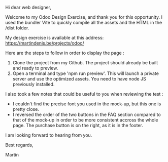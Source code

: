 Hi dear web designer,

Welcome to my Odoo Design Exercise, and thank you for this opportunity.
I used the bundler Vite to quickly compile all the assets and the HTML in the /dist folder.

My design exercise is available at this address: https://martindenis.be/projects/odoo/

Here are the steps to follow in order to display the page :
1. Clone the project from my Github. The project should already be built and ready to preview.
2. Open a terminal and type 'npm run preview'. This will launch a private server and use the optimized assets. You need to have node JS previously installed.

I also took a few notes that could be useful to you when reviewing the test :
- I couldn't find the precise font you used in the mock-up, but this one is pretty close.
- I reversed the order of the two buttons in the FAQ section compared to that of the mock-up in order to be more consistent accross the whole page. The purchase button is on the right, as it is in the footer.

I am looking forward to hearing from you.

Best regards,

Martin